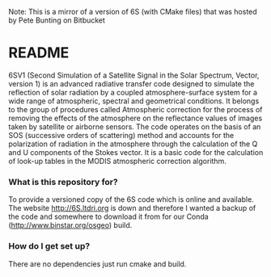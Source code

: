Note: This is a mirror of a version of 6S (with CMake files) that was hosted by Pete Bunting on Bitbucket

# README #

6SV1 (Second Simulation of a Satellite Signal in the Solar Spectrum, Vector, version 1) is an advanced radiative transfer code designed to simulate the reflection of solar radiation by a coupled atmosphere-surface system for a wide range of atmospheric, spectral and geometrical conditions. It belongs to the group of procedures called Atmospheric correction for the process of removing the effects of the atmosphere on the reflectance values of images taken by satellite or airborne sensors. The code operates on the basis of an SOS (successive orders of scattering) method and accounts for the polarization of radiation in the atmosphere through the calculation of the Q and U components of the Stokes vector. It is a basic code for the calculation of look-up tables in the MODIS atmospheric correction algorithm.

### What is this repository for? ###

To provide a versioned copy of the 6S code which is online and available. The website http://6S.ltdri.org is down and therefore I wanted a backup of the code and somewhere to download it from for our Conda (http://www.binstar.org/osgeo) build.

### How do I get set up? ###

There are no dependencies just run cmake and build.

